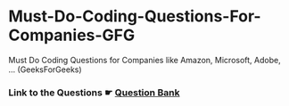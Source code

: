 # Must-Do-Coding-Questions-For-Companies-GFG
Must Do Coding Questions for Companies like Amazon, Microsoft, Adobe, … (GeeksForGeeks)

### Link to the Questions ☛ [Question Bank](https://www.geeksforgeeks.org/must-do-coding-questions-for-companies-like-amazon-microsoft-adobe/)
